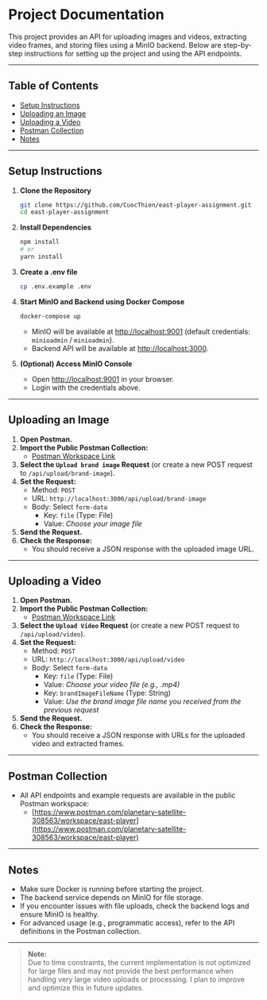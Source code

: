 # Project Documentation

This project provides an API for uploading images and videos, extracting video frames, and storing files using a MinIO backend. Below are step-by-step instructions for setting up the project and using the API endpoints.

---

## Table of Contents

- [Setup Instructions](#setup-instructions)
- [Uploading an Image](#uploading-an-image)
- [Uploading a Video](#uploading-a-video)
- [Postman Collection](#postman-collection)
- [Notes](#notes)

---

## Setup Instructions

1. **Clone the Repository**
   ```bash
   git clone https://github.com/CuocThien/east-player-assignment.git
   cd east-player-assignment
   ```

2. **Install Dependencies**
   ```bash
   npm install
   # or
   yarn install
   ```

3. **Create a .env file**
   ```bash
   cp .env.example .env
   ```

3. **Start MinIO and Backend using Docker Compose**
   ```bash
   docker-compose up
   ```
   - MinIO will be available at [http://localhost:9001](http://localhost:9001) (default credentials: `minioadmin` / `minioadmin`).
   - Backend API will be available at [http://localhost:3000](http://localhost:3000).

4. **(Optional) Access MinIO Console**
   - Open [http://localhost:9001](http://localhost:9001) in your browser.
   - Login with the credentials above.

---

## Uploading an Image

1. **Open Postman.**
2. **Import the Public Postman Collection:**
   - [Postman Workspace Link](https://www.postman.com/planetary-satellite-308563/workspace/east-player)
3. **Select the `Upload brand image` Request** (or create a new POST request to `/api/upload/brand-image`).
4. **Set the Request:**
   - Method: `POST`
   - URL: `http://localhost:3000/api/upload/brand-image`
   - Body: Select `form-data`
     - Key: `file` (Type: File)
     - Value: *Choose your image file*
5. **Send the Request.**
6. **Check the Response:**
   - You should receive a JSON response with the uploaded image URL.

---

## Uploading a Video

1. **Open Postman.**
2. **Import the Public Postman Collection:**
   - [Postman Workspace Link](https://www.postman.com/planetary-satellite-308563/workspace/east-player)
3. **Select the `Upload Video` Request** (or create a new POST request to `/api/upload/video`).
4. **Set the Request:**
   - Method: `POST`
   - URL: `http://localhost:3000/api/upload/video`
   - Body: Select `form-data`
     - Key: `file` (Type: File)
     - Value: *Choose your video file (e.g., .mp4)*
     - Key: `brandImageFileName` (Type: String)
     - Value: *Use the brand image file name you received from the previous request*
5. **Send the Request.**
6. **Check the Response:**
   - You should receive a JSON response with URLs for the uploaded video and extracted frames.

---

## Postman Collection

- All API endpoints and example requests are available in the public Postman workspace:
  - [https://www.postman.com/planetary-satellite-308563/workspace/east-player](https://www.postman.com/planetary-satellite-308563/workspace/east-player)

---

## Notes

- Make sure Docker is running before starting the project.
- The backend service depends on MinIO for file storage.
- If you encounter issues with file uploads, check the backend logs and ensure MinIO is healthy.
- For advanced usage (e.g., programmatic access), refer to the API definitions in the Postman collection.

---

> **Note:**  
> Due to time constraints, the current implementation is not optimized for large files and may not provide the best performance when handling very large video uploads or processing. I plan to improve and optimize this in future updates.

